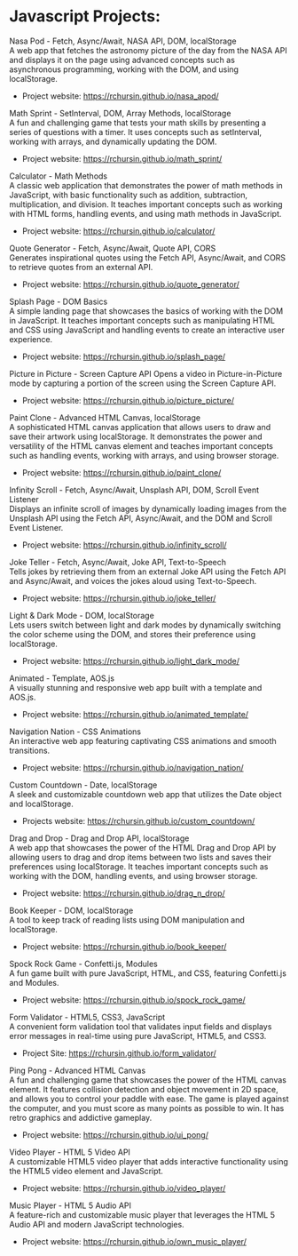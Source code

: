 # Javascript Projects:

Nasa Pod - Fetch, Async/Await, NASA API, DOM, localStorage  
A web app that fetches the astronomy picture of the day from the NASA API and displays it on the page using advanced concepts such as asynchronous programming, working with the DOM, and using localStorage.
- Project website: https://rchursin.github.io/nasa_apod/


Math Sprint - SetInterval, DOM, Array Methods, localStorage  
A fun and challenging game that tests your math skills by presenting a series of questions with a timer. It uses concepts such as setInterval, working with arrays, and dynamically updating the DOM.
- Project website: https://rchursin.github.io/math_sprint/


Calculator - Math Methods  
A classic web application that demonstrates the power of math methods in JavaScript, with basic functionality such as addition, subtraction, multiplication, and division. It teaches important concepts such as working with HTML forms, handling events, and using math methods in JavaScript.
- Project website: https://rchursin.github.io/calculator/


Quote Generator - Fetch, Async/Await, Quote API, CORS  
Generates inspirational quotes using the Fetch API, Async/Await, and CORS to retrieve quotes from an external API.
- Project website: https://rchursin.github.io/quote_generator/


Splash Page - DOM Basics  
A simple landing page that showcases the basics of working with the DOM in JavaScript. It teaches important concepts such as manipulating HTML and CSS using JavaScript and handling events to create an interactive user experience.
- Project website: https://rchursin.github.io/splash_page/


Picture in Picture - Screen Capture API Opens a video in Picture-in-Picture mode by capturing a portion of the screen using the Screen Capture API.
- Project website: https://rchursin.github.io/picture_picture/

Paint Clone - Advanced HTML Canvas, localStorage  
A sophisticated HTML canvas application that allows users to draw and save their artwork using localStorage. It demonstrates the power and versatility of the HTML canvas element and teaches important concepts such as handling events, working with arrays, and using browser storage.
- Project website: https://rchursin.github.io/paint_clone/


Infinity Scroll - Fetch, Async/Await, Unsplash API, DOM, Scroll Event Listener  
Displays an infinite scroll of images by dynamically loading images from the Unsplash API using the Fetch API, Async/Await, and the DOM and Scroll Event Listener.
- Project website: https://rchursin.github.io/infinity_scroll/


Joke Teller - Fetch, Async/Await, Joke API, Text-to-Speech  
Tells jokes by retrieving them from an external Joke API using the Fetch API and Async/Await, and voices the jokes aloud using Text-to-Speech.
- Project website: https://rchursin.github.io/joke_teller/


Light & Dark Mode - DOM, localStorage  
Lets users switch between light and dark modes by dynamically switching the color scheme using the DOM, and stores their preference using localStorage.
- Project website: https://rchursin.github.io/light_dark_mode/


Animated - Template, AOS.js  
A visually stunning and responsive web app built with a template and AOS.js.
- Project website: https://rchursin.github.io/animated_template/


Navigation Nation - CSS Animations  
An interactive web app featuring captivating CSS animations and smooth transitions.
- Project website: https://rchursin.github.io/navigation_nation/


Custom Countdown - Date, localStorage   
A sleek and customizable countdown web app that utilizes the Date object and localStorage.
- Projects website: https://rchursin.github.io/custom_countdown/


Drag and Drop - Drag and Drop API, localStorage  
A web app that showcases the power of the HTML Drag and Drop API by allowing users to drag and drop items between two lists and saves their preferences using localStorage. It teaches important concepts such as working with the DOM, handling events, and using browser storage.
- Project website: https://rchursin.github.io/drag_n_drop/


Book Keeper - DOM, localStorage   
A tool to keep track of reading lists using DOM manipulation and localStorage.
- Project website: https://rchursin.github.io/book_keeper/


Spock Rock Game - Confetti.js, Modules  
A fun game built with pure JavaScript, HTML, and CSS, featuring Confetti.js and Modules.
- Project website: https://rchursin.github.io/spock_rock_game/


Form Validator - HTML5, CSS3, JavaScript  
A convenient form validation tool that validates input fields and displays error messages in real-time using pure JavaScript, HTML5, and CSS3.
- Project Site: https://rchursin.github.io/form_validator/


Ping Pong - Advanced HTML Canvas  
A fun and challenging game that showcases the power of the HTML canvas element. It features collision detection and object movement in 2D space, and allows you to control your paddle with ease. The game is played against the computer, and you must score as many points as possible to win. It has retro graphics and addictive gameplay.
- Project website: https://rchursin.github.io/ui_pong/


Video Player - HTML 5 Video API  
A customizable HTML5 video player that adds interactive functionality using the HTML5 video element and JavaScript.
- Project website: https://rchursin.github.io/video_player/


Music Player - HTML 5 Audio API  
A feature-rich and customizable music player that leverages the HTML 5 Audio API and modern JavaScript technologies.
- Project website: https://rchursin.github.io/own_music_player/